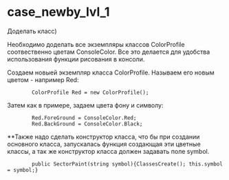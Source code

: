# case_newby_lvl_1
Доделать класс)


Необходимо доделать все экземпляры классов ColorProfile соотвественно цветам ConsoleColor.
Все это делается для удобства использования функции рисования в консоли. 

Создаем новыей экземпляр класса  ColorProfile. Называем его новым цветом - например Red:

            ColorProfile Red = new ColorProfile();
 
 Затем как в примере, задаем цвета фону и символу:
 
            Red.ForeGround = ConsoleColor.Red;
            Red.BackGround = ConsoleColor.Black;
           
**Также надо сделать конструктор класса, что бы при создании основного класса, запускалась функция создающая эти цветные классы,
а так же конструктор класса должен задавать поле symbol.

            public SectorPaint(string symbol){ClassesCreate(); this.symbol = symbol;}
            
            
